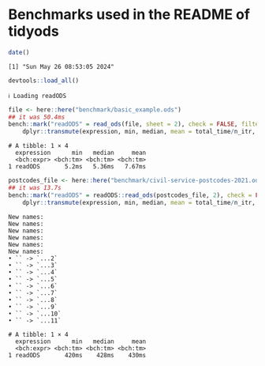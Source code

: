 # Benchmarks used in the README of tidyods


``` r
date()
```

    [1] "Sun May 26 08:53:05 2024"

``` r
devtools::load_all()
```

    ℹ Loading readODS

``` r
file <- here::here("benchmark/basic_example.ods")
## it was 50.4ms
bench::mark("readODS" = read_ods(file, sheet = 2), check = FALSE, filter_gc = FALSE, iterations = 20) |>
    dplyr::transmute(expression, min, median, mean = total_time/n_itr, n_itr)
```

    # A tibble: 1 × 4
      expression      min   median     mean
      <bch:expr> <bch:tm> <bch:tm> <bch:tm>
    1 readODS       5.2ms   5.36ms   7.67ms

``` r
postcodes_file <- here::here("benchmark/civil-service-postcodes-2021.ods")
## it was 13.7s
bench::mark("readODS" = readODS::read_ods(postcodes_file, 2), check = FALSE, filter_gc = FALSE, iterations = 5) |>
    dplyr::transmute(expression, min, median, mean = total_time/n_itr, n_itr)
```

    New names:
    New names:
    New names:
    New names:
    New names:
    New names:
    • `` -> `...2`
    • `` -> `...3`
    • `` -> `...4`
    • `` -> `...5`
    • `` -> `...6`
    • `` -> `...7`
    • `` -> `...8`
    • `` -> `...9`
    • `` -> `...10`
    • `` -> `...11`

    # A tibble: 1 × 4
      expression      min   median     mean
      <bch:expr> <bch:tm> <bch:tm> <bch:tm>
    1 readODS       420ms    428ms    430ms
